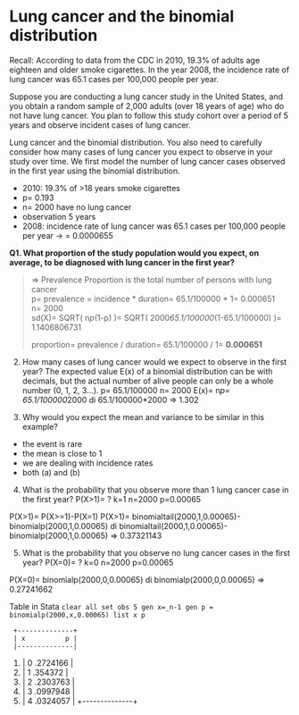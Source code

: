 # Lung cancer and the binomial distribution

Recall: According to data from the CDC in 2010, 19.3% of adults age eighteen and older smoke cigarettes. In the year 2008, the incidence rate of lung cancer was 65.1 cases per 100,000 people per year.

Suppose you are conducting a lung cancer study in the United States, and you obtain a random sample of 2,000 adults (over 18 years of age) who do not have lung cancer. You plan to follow this study cohort over a period of 5 years and observe incident cases of lung cancer.

Lung cancer and the binomial distribution. You also need to carefully consider how many cases of lung cancer you expect to observe in your study over time. We first model the number of lung cancer cases observed in the first year using the binomial distribution.

- 2010: 19.3% of >18 years smoke cigarettes
- p= 0.193
- n= 2000 have no lung cancer
- observation 5 years
- 2008: incidence rate of lung cancer was 65.1 cases per 100,000 people per year -> = 0.0000655

**Q1. What proportion of the study population would you expect, on average, to be diagnosed with lung cancer in the first year?**
	   
>	=> Prevalence Proportion is the total number of persons with lung cancer  
>	p= prevalence = incidence * duration= 65.1/100000 * 1= 0.000651  
>	n= 2000  
>	sd(X)= SQRT( n*p*(1-p) )= SQRT( 2000*65.1/100000*(1-65.1/100000) )= 1.1406806731  
>	  
>	proportion= prevalence / duration= 65.1/100000 / 1= **0.000651**

2. How many cases of lung cancer would we expect to observe in the first year?
The expected value E(x) of a binomial distribution can be with decimals, but the actual number of alive people can only be a whole number (0, 1, 2, 3...).
p= 65.1/100000
n= 2000
E(x)= n*p= 65.1/100000*2000
di 65.1/100000*2000
=> 1.302

3. Why would you expect the mean and variance to be similar in this example?
- the event is rare 
- the mean is close to 1 
- we are dealing with incidence rates 
- both (a) and (b)

4. What is the probability that you observe more than 1 lung cancer case in the first year?
P(X>1)= ?
k=1
n=2000
p=0.00065

P(X>1)= P(X>=1)-P(X=1)
P(X>1)= binomialtail(2000,1,0.00065)-binomialp(2000,1,0.00065)
di binomialtail(2000,1,0.00065)-binomialp(2000,1,0.00065)
=> 0.37321143


5. What is the probability that you observe no lung cancer cases in the first year?
P(X=0)= ?
k=0
n=2000
p=0.00065

P(X=0)= binomialp(2000,0,0.00065)
di binomialp(2000,0,0.00065)
=> 0.27241662

Table in Stata
`clear all
set obs 5
gen x=_n-1
gen p = binomialp(2000,x,0.00065)
list x p`

     +--------------+
     | x          p |
     |--------------|
  1. | 0   .2724166 |
  2. | 1    .354372 |
  3. | 2   .2303763 |
  4. | 3   .0997948 |
  5. | 4   .0324057 |
     +--------------+



